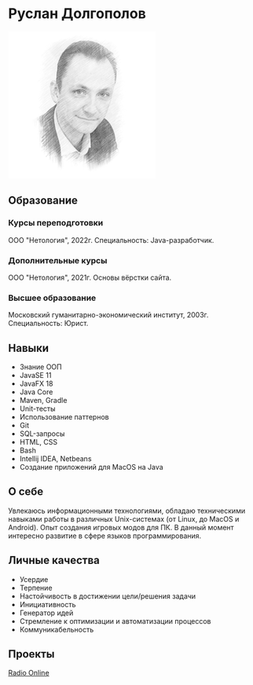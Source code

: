 # Руслан Долгополов
![](img/me.png)
## Образование
### Курсы переподготовки
ООО "Нетология", 2022г. Специальность: Java-разработчик.
### Дополнительные курсы
ООО "Нетология", 2021г. Основы вёрстки сайта. 
### Высшее образование
Московский гуманитарно-экономический институт, 2003г. Специальность: Юрист.

## Навыки
+ Знание ООП
+ JavaSE 11
+ JavaFX 18
+ Java Core
+ Maven, Gradle
+ Unit-тесты
+ Использование паттернов
+ Git
+ SQL-запросы
+ HTML, CSS
+ Bash
+ Intellij IDEA, Netbeans
+ Создание приложений для MacOS на Java

## О себе
Увлекаюсь информационными технологиями, обладаю техническими навыками работы в различных Unix-системах (от Linux, до MacOS и Android). Опыт создания игровых модов для ПК. В данный момент интересно развитие в сфере языков программирования. 
## Личные качества
+ Усердие
+ Терпение
+ Настойчивость в достижении цели/решения задачи
+ Инициативность
+ Генератор идей
+ Стремление к оптимизации и автоматизации процессов
+ Коммуникабельность

## Проекты
[Radio Online](https://github.com/RusMansur/RadioOnline)
